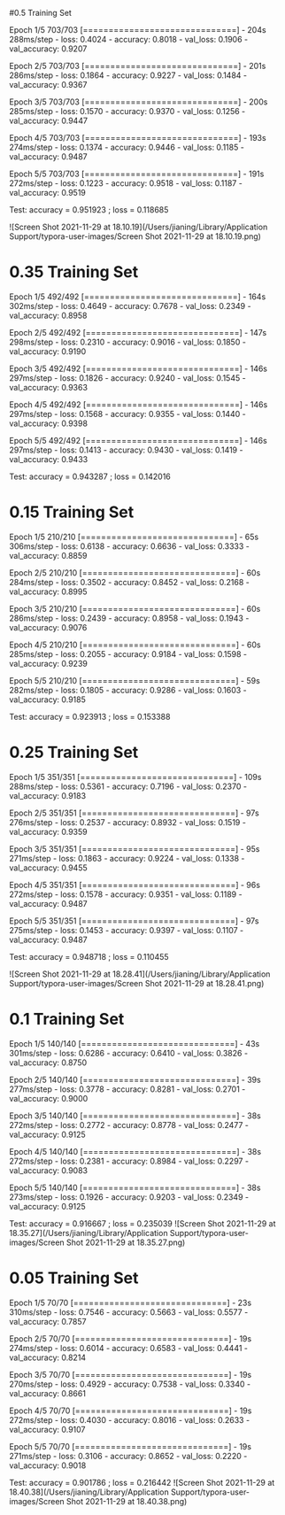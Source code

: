 #0.5 Training Set

Epoch 1/5 703/703 [==============================] - 204s 288ms/step - loss: 0.4024 - accuracy: 0.8018 - val_loss: 0.1906 - val_accuracy: 0.9207 

Epoch 2/5 703/703 [==============================] - 201s 286ms/step - loss: 0.1864 - accuracy: 0.9227 - val_loss: 0.1484 - val_accuracy: 0.9367 

Epoch 3/5 703/703 [==============================] - 200s 285ms/step - loss: 0.1570 - accuracy: 0.9370 - val_loss: 0.1256 - val_accuracy: 0.9447 

Epoch 4/5 703/703 [==============================] - 193s 274ms/step - loss: 0.1374 - accuracy: 0.9446 - val_loss: 0.1185 - val_accuracy: 0.9487 

Epoch 5/5 703/703 [==============================] - 191s 272ms/step - loss: 0.1223 - accuracy: 0.9518 - val_loss: 0.1187 - val_accuracy: 0.9519

Test: accuracy = 0.951923  ;  loss = 0.118685 

![Screen Shot 2021-11-29 at 18.10.19](/Users/jianing/Library/Application Support/typora-user-images/Screen Shot 2021-11-29 at 18.10.19.png)

# 0.35 Training Set

Epoch 1/5 492/492 [==============================] - 164s 302ms/step - loss: 0.4649 - accuracy: 0.7678 - val_loss: 0.2349 - val_accuracy: 0.8958 

Epoch 2/5 492/492 [==============================] - 147s 298ms/step - loss: 0.2310 - accuracy: 0.9016 - val_loss: 0.1850 - val_accuracy: 0.9190

Epoch 3/5 492/492 [==============================] - 146s 297ms/step - loss: 0.1826 - accuracy: 0.9240 - val_loss: 0.1545 - val_accuracy: 0.9363 

Epoch 4/5 492/492 [==============================] - 146s 297ms/step - loss: 0.1568 - accuracy: 0.9355 - val_loss: 0.1440 - val_accuracy: 0.9398 

Epoch 5/5 492/492 [==============================] - 146s 297ms/step - loss: 0.1413 - accuracy: 0.9430 - val_loss: 0.1419 - val_accuracy: 0.9433

Test: accuracy = 0.943287  ;  loss = 0.142016 

# 0.15 Training Set

Epoch 1/5 210/210 [==============================] - 65s 306ms/step - loss: 0.6138 - accuracy: 0.6636 - val_loss: 0.3333 - val_accuracy: 0.8859 

Epoch 2/5 210/210 [==============================] - 60s 284ms/step - loss: 0.3502 - accuracy: 0.8452 - val_loss: 0.2168 - val_accuracy: 0.8995 

Epoch 3/5 210/210 [==============================] - 60s 286ms/step - loss: 0.2439 - accuracy: 0.8958 - val_loss: 0.1943 - val_accuracy: 0.9076 

Epoch 4/5 210/210 [==============================] - 60s 285ms/step - loss: 0.2055 - accuracy: 0.9184 - val_loss: 0.1598 - val_accuracy: 0.9239 

Epoch 5/5 210/210 [==============================] - 59s 282ms/step - loss: 0.1805 - accuracy: 0.9286 - val_loss: 0.1603 - val_accuracy: 0.9185

Test: accuracy = 0.923913  ;  loss = 0.153388

# 0.25 Training Set

Epoch 1/5 351/351 [==============================] - 109s 288ms/step - loss: 0.5361 - accuracy: 0.7196 - val_loss: 0.2370 - val_accuracy: 0.9183 

Epoch 2/5 351/351 [==============================] - 97s 276ms/step - loss: 0.2537 - accuracy: 0.8932 - val_loss: 0.1519 - val_accuracy: 0.9359 

Epoch 3/5 351/351 [==============================] - 95s 271ms/step - loss: 0.1863 - accuracy: 0.9224 - val_loss: 0.1338 - val_accuracy: 0.9455 

Epoch 4/5 351/351 [==============================] - 96s 272ms/step - loss: 0.1578 - accuracy: 0.9351 - val_loss: 0.1189 - val_accuracy: 0.9487 

Epoch 5/5 351/351 [==============================] - 97s 275ms/step - loss: 0.1453 - accuracy: 0.9397 - val_loss: 0.1107 - val_accuracy: 0.9487

Test: accuracy = 0.948718  ;  loss = 0.110455

![Screen Shot 2021-11-29 at 18.28.41](/Users/jianing/Library/Application Support/typora-user-images/Screen Shot 2021-11-29 at 18.28.41.png)

# 0.1 Training Set

Epoch 1/5 140/140 [==============================] - 43s 301ms/step - loss: 0.6286 - accuracy: 0.6410 - val_loss: 0.3826 - val_accuracy: 0.8750

Epoch 2/5 140/140 [==============================] - 39s 277ms/step - loss: 0.3778 - accuracy: 0.8281 - val_loss: 0.2701 - val_accuracy: 0.9000 

Epoch 3/5 140/140 [==============================] - 38s 272ms/step - loss: 0.2772 - accuracy: 0.8778 - val_loss: 0.2477 - val_accuracy: 0.9125 

Epoch 4/5 140/140 [==============================] - 38s 272ms/step - loss: 0.2381 - accuracy: 0.8984 - val_loss: 0.2297 - val_accuracy: 0.9083 

Epoch 5/5 140/140 [==============================] - 38s 273ms/step - loss: 0.1926 - accuracy: 0.9203 - val_loss: 0.2349 - val_accuracy: 0.9125

Test: accuracy = 0.916667  ;  loss = 0.235039 ![Screen Shot 2021-11-29 at 18.35.27](/Users/jianing/Library/Application Support/typora-user-images/Screen Shot 2021-11-29 at 18.35.27.png)

# 0.05 Training Set

Epoch 1/5 70/70 [==============================] - 23s 310ms/step - loss: 0.7546 - accuracy: 0.5663 - val_loss: 0.5577 - val_accuracy: 0.7857 

Epoch 2/5 70/70 [==============================] - 19s 274ms/step - loss: 0.6014 - accuracy: 0.6583 - val_loss: 0.4441 - val_accuracy: 0.8214

Epoch 3/5 70/70 [==============================] - 19s 270ms/step - loss: 0.4929 - accuracy: 0.7538 - val_loss: 0.3340 - val_accuracy: 0.8661 

Epoch 4/5 70/70 [==============================] - 19s 272ms/step - loss: 0.4030 - accuracy: 0.8016 - val_loss: 0.2633 - val_accuracy: 0.9107 

Epoch 5/5 70/70 [==============================] - 19s 271ms/step - loss: 0.3106 - accuracy: 0.8652 - val_loss: 0.2220 - val_accuracy: 0.9018

Test: accuracy = 0.901786  ;  loss = 0.216442 ![Screen Shot 2021-11-29 at 18.40.38](/Users/jianing/Library/Application Support/typora-user-images/Screen Shot 2021-11-29 at 18.40.38.png)